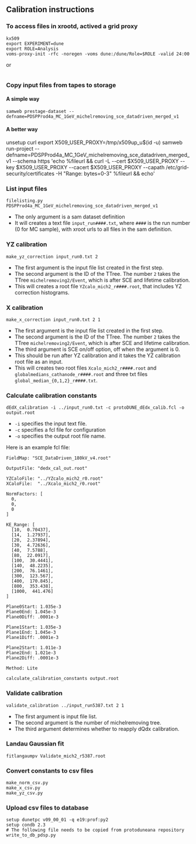## Calibration instructions

### To access files in xrootd, actived a grid proxy
```
kx509
export EXPERIMENT=dune
export ROLE=Analysis
voms-proxy-init -rfc -noregen -voms dune:/dune/Role=$ROLE -valid 24:00
```
or
```

```

### Copy input files from tapes to storage
#### A simple way
```
samweb prestage-dataset --defname=PDSPProd4a_MC_1GeV_michelremoving_sce_datadriven_merged_v1
```
#### A better way
unsetup curl
export X509_USER_PROXY=/tmp/x509up_u$(id -u)
samweb run-project --defname=PDSPProd4a_MC_1GeV_michelremoving_sce_datadriven_merged_v1 --schema https 'echo %fileurl && curl -L --cert $X509_USER_PROXY --key $X509_USER_PROXY --cacert $X509_USER_PROXY --capath /etc/grid-security/certificates -H "Range: bytes=0-3" %fileurl && echo'

### List input files

```
filelisting.py PDSPProd4a_MC_1GeV_michelremoving_sce_datadriven_merged_v1
```

- The only argument is a sam dataset definition
- It will creates a text file `input_run####.txt`, where `####` is the run number (0 for MC sample), with xroot urls to all files in the sam definition.

### YZ calibration

```
make_yz_correction input_run0.txt 2
```

- The first argument is the input file list created in the first step.
- The second argument is the ID of the TTree. The number `2` takes the TTree `michelremoving2/Event`, which is after SCE and lifetime calibration.
- This will creates a root file `YZcalo_mich2_r####.root`, that includes YZ correction histograms.

### X calibration

```
make_x_correction input_run0.txt 2 1
```

- The first argument is the input file list created in the first step.
- The second argument is the ID of the TTree. The number `2` takes the TTree `michelremoving2/Event`, which is after SCE and lifetime calibration.
- The third argument is SCE on/off option, off when the argument is 0.
- This should be run after YZ calibration and it takes the YZ calibration root file as an input.
- This will creates two root files `Xcalo_mich2_r####.root` and `globalmedians_cathanode_r####.root` and three txt files `global_median_{0,1,2}_r####.txt`.

### Calculate calibration constants

```
dEdX_calibration -i ../input_run0.txt -c protoDUNE_dEdx_calib.fcl -o output.root
```

- `-i` specifies the input text file.
- `-c` specifies a fcl file for configuration
- `-o` specifies the output root file name.

Here is an example fcl file:

```
FieldMap: "SCE_DataDriven_180kV_v4.root"

OutputFile: "dedx_cal_out.root"

YZCaloFile: "../YZcalo_mich2_r0.root"
XCaloFile:  "../Xcalo_mich2_r0.root"

NormFactors: [
  0,
  0,
  0
]

KE_Range: [
  [10,  0.70437],
  [14,  1.27937],
  [20,  2.37894],
  [30,  4.72636],
  [40,  7.5788],
  [80,  22.0917],
  [100,  30.4441],
  [140,  48.2235],
  [200,  76.1461],
  [300,  123.567],
  [400,  170.845],
  [800,  353.438],
  [1000,  441.476]
]

Plane0Start: 1.035e-3
Plane0End: 1.045e-3
Plane0Diff: .0001e-3

Plane1Start: 1.035e-3
Plane1End: 1.045e-3
Plane1Diff: .0001e-3

Plane2Start: 1.011e-3
Plane2End: 1.021e-3
Plane2Diff: .0001e-3

Method: Lite
```

```
calculate_calibration_constants output.root
```

### Validate calibration

```
validate_calibration ../input_run5387.txt 2 1
```

- The first argument is input file list.
- The second argument is the number of michelremoving tree.
- The third argument determines whether to reapply dQdx calibration.

### Landau Gaussian fit

```
fitlangaumpv Validate_mich2_r5387.root
```

### Convert constants to csv files

```
make_norm_csv.py
make_x_csv.py
make_yz_csv.py
```

### Upload csv files to database

```
setup dunetpc v09_00_01 -q e19:prof:py2
setup condb 2.3
# The following file needs to be copied from protoduneana repository
write_to_db_pdsp.py
```
